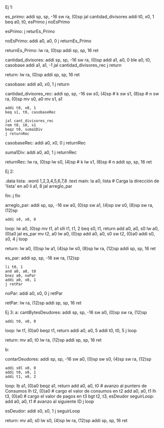 Ej 1:

es_primo:
    addi sp, sp, -16
    sw ra, (0)sp
    jal cantidad_divisores
    addi t0, x0, 1
    beq a0, t0, esPrimo
    j noEsPrimo

esPrimo:
    j returEs_Primo

noEsPrimo:
    addi a0, a0, 0
    j returnEs_Primo

returnEs_Primo:
    lw ra, (0)sp
    addi sp, sp, 16
    ret
    


cantidad_divisores:
    addi sp, sp, -16
    sw ra, (0)sp
    addi a1, a0, 0
    ble a0, t0, casobase
    addi a1, a1, -1
    jal cantidad_divisores_rec
    j return

return:
    lw ra, (0)sp
    addi sp, sp, 16
    ret

casobase:
    addi a0, x0, 1
    j return


cantidad_divisores_rec:
    addi sp, sp, -16
    sw s0, (4)sp # k
    sw s1, (8)sp # n
    sw ra, (0)sp
    mv s0, a0
    mv s1, a1

    addi t0, x0, 1
    beq s1, t0, casobaseRec

    jal cant_divisores_rec
    rem t0, s0, s1
    beqz t0, suma1Div
    j returnRec

casobaseRec:
    addi a0, x0, 0
    j returnRec

suma1Div:
    addi a0, a0, 1
    j returnRec

returnRec:
    lw ra, (0)sp
    lw s0, (4)sp # k
    lw s1, (8)sp # n
    addi sp, sp, 16
    ret

Ej 2:

.data
    lista:
        .word 1,2,3,4,5,6,7,8
.text
main: 
    la a0, lista   # Carga la dirección de 'lista' en a0
    li a1, 8
    jal arreglo_par
    
    
fin:
    j fin

arreglo_par:
    addi sp, sp, -16
    sw a0, (0)sp
    sw a1, (4)sp
    sw s0, (8)sp
    sw ra, (12)sp

    addi s0, x0, 0
    
loop:
    lw a0, (0)sp
    mv t1, a1
    slli t1, t1, 2
    beq s0, t1, return
    add a0, a0, s0
    lw a0, (0)a0
    jal es_par
    mv t2, a0
    lw a0, (0)sp
    add a0, a0, s0
    sw t2, (0)a0
    addi s0, s0, 4
    j loop

return:
    lw a0, (0)sp
    lw a1, (4)sp
    lw s0, (8)sp
    lw ra, (12)sp
    addi sp, sp, 16
    ret

es_par:
    addi sp, sp, -16
    sw ra, (12)sp

    li t0, 1
    and a0, a0, t0
    bnez a0, noPar
    addi a0, x0, 1
    j retPar
    
noPar:
    addi a0, x0, 0
    j retPar

retPar:
    lw ra, (12)sp
    addi sp, sp, 16
    ret

Ej 3:
a:
cantBytesDeudores:
    addi sp, sp, -16
    sw a0, (0)sp
    sw ra, (12)sp

    addi t0, x0, 0

loop:
    lw t1, (0)a0
    beqz t1, return
    addi a0, a0, 5
    addi t0, t0, 5
    j loop

return:
    mv a0, t0
    lw ra, (12)sp
    addi sp, sp, 16
    ret

b:

contarDeudores:
    addi sp, sp, -16
    sw a0, (0)sp
    sw s0, (4)sp
    sw ra, (12)sp

    addi s0l x0, 0
    addi t0, x0, 1
    addi t1, x0, 2

loop:
    lb a1, (0)a0
    beqz a1, return
    add a0, a0, t0 # avanzo al puntero de Consumos
    lh t2, (0)a0 # cargo el valor de consumos en t2
    add a0, a0, t1
    lh t3, (0)a0 # cargo el valor de pagos en t3
    bgt t2, t3, esDeudor
seguirLoop:
    add a0, a0, t1 # avanzo al siguiente ID
    j loop

esDeudor: 
    addi s0, s0, 1
    j seguirLoop

return: 
    mv a0, s0
    lw s0, (4)sp
    lw ra, (12)sp
    addi sp, sp, 16
    ret


